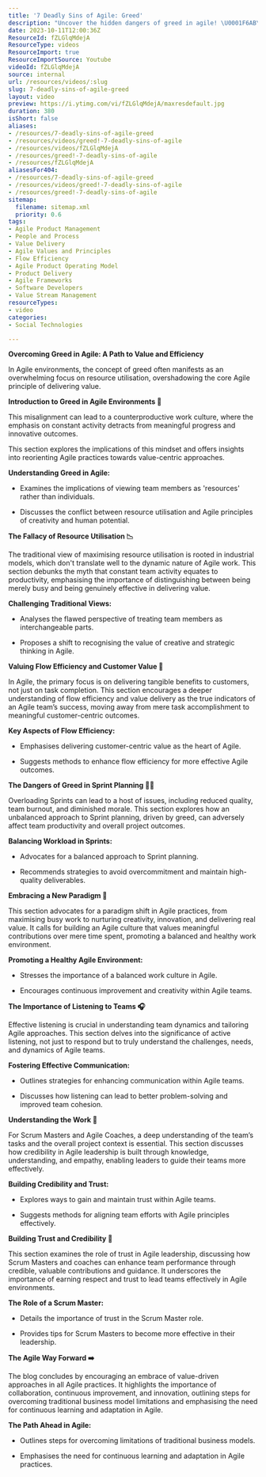 ```yaml
---
title: '7 Deadly Sins of Agile: Greed'
description: "Uncover the hidden dangers of greed in agile! \U0001F6AB\U0001F4C8 Join Martin Hinshelwood as he reveals how this sin can derail teams and hinder productivity."
date: 2023-10-11T12:00:36Z
ResourceId: fZLGlqMdejA
ResourceType: videos
ResourceImport: true
ResourceImportSource: Youtube
videoId: fZLGlqMdejA
source: internal
url: /resources/videos/:slug
slug: 7-deadly-sins-of-agile-greed
layout: video
preview: https://i.ytimg.com/vi/fZLGlqMdejA/maxresdefault.jpg
duration: 380
isShort: false
aliases:
- /resources/7-deadly-sins-of-agile-greed
- /resources/videos/greed!-7-deadly-sins-of-agile
- /resources/videos/fZLGlqMdejA
- /resources/greed!-7-deadly-sins-of-agile
- /resources/fZLGlqMdejA
aliasesFor404:
- /resources/7-deadly-sins-of-agile-greed
- /resources/videos/greed!-7-deadly-sins-of-agile
- /resources/greed!-7-deadly-sins-of-agile
sitemap:
  filename: sitemap.xml
  priority: 0.6
tags:
- Agile Product Management
- People and Process
- Value Delivery
- Agile Values and Principles
- Flow Efficiency
- Agile Product Operating Model
- Product Delivery
- Agile Frameworks
- Software Developers
- Value Stream Management
resourceTypes:
- video
categories:
- Social Technologies

---
```

**Overcoming Greed in Agile: A Path to Value and Efficiency** 

In Agile environments, the concept of greed often manifests as an overwhelming focus on resource utilisation, overshadowing the core Agile principle of delivering value. 

**Introduction to Greed in Agile Environments 🚀** 

This misalignment can lead to a counterproductive work culture, where the emphasis on constant activity detracts from meaningful progress and innovative outcomes.  

This section explores the implications of this mindset and offers insights into reorienting Agile practices towards value-centric approaches. 

**Understanding Greed in Agile:** 

- Examines the implications of viewing team members as 'resources' rather than individuals. 

- Discusses the conflict between resource utilisation and Agile principles of creativity and human potential. 

**The Fallacy of Resource Utilisation 📉** 

The traditional view of maximising resource utilisation is rooted in industrial models, which don't translate well to the dynamic nature of Agile work. This section debunks the myth that constant team activity equates to productivity, emphasising the importance of distinguishing between being merely busy and being genuinely effective in delivering value. 

**Challenging Traditional Views:** 

- Analyses the flawed perspective of treating team members as interchangeable parts. 

- Proposes a shift to recognising the value of creative and strategic thinking in Agile. 

**Valuing Flow Efficiency and Customer Value 🌊** 

In Agile, the primary focus is on delivering tangible benefits to customers, not just on task completion. This section encourages a deeper understanding of flow efficiency and value delivery as the true indicators of an Agile team’s success, moving away from mere task accomplishment to meaningful customer-centric outcomes. 

**Key Aspects of Flow Efficiency:** 

- Emphasises delivering customer-centric value as the heart of Agile. 

- Suggests methods to enhance flow efficiency for more effective Agile outcomes. 

**The Dangers of Greed in Sprint Planning 🏃‍♂️** 

Overloading Sprints can lead to a host of issues, including reduced quality, team burnout, and diminished morale. This section explores how an unbalanced approach to Sprint planning, driven by greed, can adversely affect team productivity and overall project outcomes. 

**Balancing Workload in Sprints:** 

- Advocates for a balanced approach to Sprint planning. 

- Recommends strategies to avoid overcommitment and maintain high-quality deliverables. 

**Embracing a New Paradigm 🔄** 

This section advocates for a paradigm shift in Agile practices, from maximising busy work to nurturing creativity, innovation, and delivering real value. It calls for building an Agile culture that values meaningful contributions over mere time spent, promoting a balanced and healthy work environment. 

**Promoting a Healthy Agile Environment:** 

- Stresses the importance of a balanced work culture in Agile. 

- Encourages continuous improvement and creativity within Agile teams. 

**The Importance of Listening to Teams 🎧** 

Effective listening is crucial in understanding team dynamics and tailoring Agile approaches. This section delves into the significance of active listening, not just to respond but to truly understand the challenges, needs, and dynamics of Agile teams. 

**Fostering Effective Communication:** 

- Outlines strategies for enhancing communication within Agile teams. 

- Discusses how listening can lead to better problem-solving and improved team cohesion. 

**Understanding the Work 🧠** 

For Scrum Masters and Agile Coaches, a deep understanding of the team’s tasks and the overall project context is essential. This section discusses how credibility in Agile leadership is built through knowledge, understanding, and empathy, enabling leaders to guide their teams more effectively. 

**Building Credibility and Trust:** 

- Explores ways to gain and maintain trust within Agile teams. 

- Suggests methods for aligning team efforts with Agile principles effectively. 

**Building Trust and Credibility 🤝** 

This section examines the role of trust in Agile leadership, discussing how Scrum Masters and coaches can enhance team performance through credible, valuable contributions and guidance. It underscores the importance of earning respect and trust to lead teams effectively in Agile environments. 

**The Role of a Scrum Master:** 

- Details the importance of trust in the Scrum Master role. 

- Provides tips for Scrum Masters to become more effective in their leadership. 

**The Agile Way Forward ➡️** 

The blog concludes by encouraging an embrace of value-driven approaches in all Agile practices. It highlights the importance of collaboration, continuous improvement, and innovation, outlining steps for overcoming traditional business model limitations and emphasising the need for continuous learning and adaptation in Agile. 

**The Path Ahead in Agile:** 

- Outlines steps for overcoming limitations of traditional business models. 

- Emphasises the need for continuous learning and adaptation in Agile practices.
